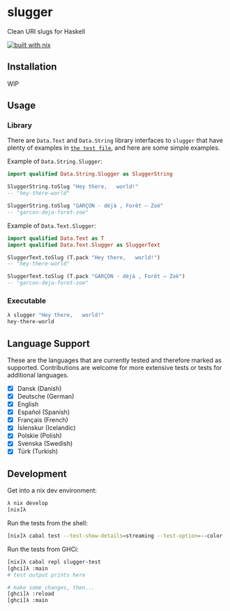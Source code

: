 # slugger

Clean URI slugs for Haskell

[![built with nix](https://builtwithnix.org/badge.svg)](https://builtwithnix.org)

## Installation

WIP

## Usage

### Library

There are `Data.Text` and `Data.String` library interfaces to `slugger` that
have plenty of examples in [`the test file`](./test/SluggerTest.hs), and here
are some simple examples.

Example of `Data.String.Slugger`:

```haskell
import qualified Data.String.Slugger as SluggerString

SluggerString.toSlug "Hey there,   world!"
-- "hey-there-world"

SluggerString.toSlug "GARÇON - déjà , Forêt — Zoë"
-- "garcon-deja-foret-zoe"
```

Example of `Data.Text.Slugger`:

```haskell
import qualified Data.Text as T
import qualified Data.Text.Slugger as SluggerText

SluggerText.toSlug (T.pack "Hey there,   world!")
-- "hey-there-world"

SluggerText.toSlug (T.pack "GARÇON - déjà , Forêt — Zoë")
-- "garcon-deja-foret-zoe"
```

### Executable

```sh
λ slugger "Hey there,   world!"
hey-there-world
```

## Language Support

These are the languages that are currently tested and therefore marked as
supported. Contributions are welcome for more extensive tests or tests for
additional languages.

- [x] Dansk     (Danish)
- [x] Deutsche  (German)
- [x] English
- [x] Español   (Spanish)
- [x] Français  (French)
- [x] Íslenskur (Icelandic)
- [x] Polskie   (Polish)
- [x] Svenska   (Swedish)
- [x] Türk      (Turkish)

## Development

Get into a nix dev environment:

```sh
λ nix develop
[nix]λ
```

Run the tests from the shell:

```sh
[nix]λ cabal test --test-show-details=streaming --test-option=--color
```

Run the tests from GHCi:

```sh
[nix]λ cabal repl slugger-test
[ghci]λ :main
# test output prints here

# make some changes, then...
[ghci]λ :reload
[ghci]λ :main
```
